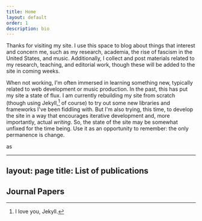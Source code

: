 ```yaml
---
title: Home
layout: default
order: 1
description: bio
---
```


Thanks for visiting my site. I use this space to blog about things that interest and concern me, such as my research, academia, the rise of fascism in the United States, and music. Additionally, I collect and post materials related to my research, teaching, and editorial work, though these will be added to the site in coming weeks.


When not working, I'm often immersed in learning something new, typically related to web development or music production. In the past, this has put my site a state of flux. I am currently rebuilding my site from scratch (though using Jekyll,[^1] of course) to try out some new libraries and frameworks I've been fiddling with. But I'm also trying, this time, to develop the site in a way that encourages iterative development and, more importantly, actual *writing*. So, the state of the site may be somewhat unfixed for the time being. Use it as an opportunity to remember: the only permanence is change.

[^1]: I love you, Jekyll.

as

---
layout: page
title: List of publications
---

## Journal Papers
